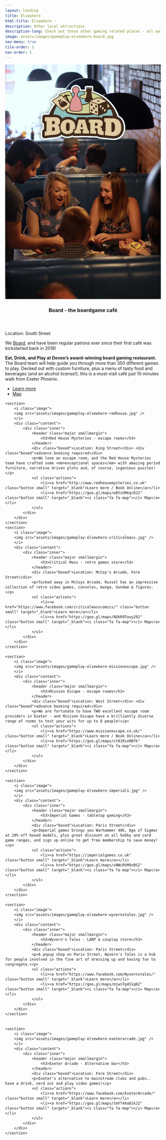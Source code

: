 ```yaml
---
layout: landing
title: Elsewhere
html-title: Elsewhere -
description: Other local attractions
description-long: Check out these other gaming related places - all walking distance from Exeter Phoenix!
image: assets/images/gameplay-elsewhere-board.jpg
nav-menu: true
tile-order: 5
nav-order: 5
---
```


<!-- Main -->
<div id="main" class="alt games">

<!-- Two -->
<section id="two" class="spotlights">
	<section>
		<i class="image">
			<img src="assets/images/gameplay-elsewhere-board2.jpg" alt=""/>
		</i>
		<div class="content">
			<div class="inner">
				<header class="major smallmargin">
					<h3>Board - the boardgame café</h3>
				</header>
				<div class="boxed">Location: South Street</div>
				<p>We <i class="fa fa-heart" alt="love"></i> <a href="https://www.boardexeter.co.uk/" target="_blank">Board</a>, and have been regular patrons ever since their first café was kickstarted back in 2016!</p>
				<p><strong>Eat, Drink, and Play at Devon’s award-winning board gaming restaurant.</strong> The Board team will help guide you through more than 350 different games to play. Decked out with custom furniture, plus a menu of tasty food and beverages (and an alcohol license!), this is a must-visit café just 10 minutes walk from Exeter Phoenix.</p>
				<ul class="actions">
					<li><a href="http://www.boardexeter.co.uk" class="button small" target="_blank">Learn more</a></li>
					<li><a href="https://goo.gl/maps/HWU1wTN2V8K2" class="button small" target="_blank"><i class="fa fa-map"></i> Map</a></li>
				</ul>
			</div>
		</div>
	</section>

	<section>
		<i class="image">
		<img src="assets/images/gameplay-elsewhere-redhouse.jpg" />
		</i>
		<div class="content">
			<div class="inner">
				<header class="major smallmargin">
					<h3>Red House Mysteries - escape rooms</h3>
				</header>
				<div class="boxed">Location: King Street</div> <div class="boxed">advance booking required</div> 
				<p>We love an escape room, and the Red House Mysteries team have crafted some <em>exceptional spaces</em> with amazing period furniture, narrative driven plots and, of course, ingenious puzzles!</p>
				<ul class="actions">
					<li><a href="http://www.redhousemysteries.co.uk" class="button small" target="_blank">Learn more / Book Online</a></li>	
					<li><a href="https://goo.gl/maps/w8YsGRKqrDJ2" class="button small" target="_blank"><i class="fa fa-map"></i> Map</a></li>
				</ul>
			</div>
		</div>
	</section>	
	<section>
		<i class="image">
		<img src="assets/images/gameplay-elsewhere-criticalmass.jpg" />
		</i>
		<div class="content">
			<div class="inner">
				<header class="major smallmargin">
					<h3>Critical Mass - retro games store</h3>
				</header>
				<div class="boxed">Location: McCoy's Arcade, Fore Street</div> 
				<p>Tucked away in McCoys Arcade, Russel has an impressive collection of retro video games, consoles, manga, Gundam & figures. </p>
				<ul class="actions">
					<li><a href="https://www.facebook.com/criticalmasscomics/" class="button small" target="_blank">Learn more</a></li>	
					<li><a href="https://goo.gl/maps/NXkR9Twxy292" class="button small" target="_blank"><i class="fa fa-map"></i> Map</a></li>
				</ul>
			</div>
		</div>
	</section>
	
	<section>
		<i class="image">
		<img src="assets/images/gameplay-elsewhere-missionescape.jpg" />
		</i>
		<div class="content">
			<div class="inner">
				<header class="major smallmargin">
					<h3>Mission Escape - escape rooms</h3>
				</header>
				<div class="boxed">Location: West Street</div> <div class="boxed">advance booking required</div> 
				<p>We are fortunate to have TWO excellent escape room providers in Exeter - and Misison Escape have a brilliantly diverse range of rooms to test your wits for up to 8 people!</p>
				<ul class="actions">
					<li><a href="https://www.missionescape.co.uk/" class="button small" target="_blank">Learn more / Book Online</a></li>	
					<li><a href="https://goo.gl/maps/ct81RieRBfk" class="button small" target="_blank"><i class="fa fa-map"></i> Map</a></li>
				</ul>
			</div>
		</div>
	</section>	

	<section>
		<i class="image">
		<img src="assets/images/gameplay-elsewhere-imperial1.jpg" />
		</i>
		<div class="content">
			<div class="inner">
				<header class="major smallmargin">
					<h3>Imperial Games - tabletop gaming</h3>
				</header>
				<div class="boxed">Location: Paris Street</div> 
				<p>Imperial games brings you Warhammer 40k, Age of Sigmar at 20% off boxed models, plus great discount on all hobby and card game ranges, and sign up online to get free membership to save money!</p>
				<ul class="actions">
					<li><a href="https://imperialgames.co.uk" class="button small" target="_blank">Learn more</a></li>	
					<li><a href="https://goo.gl/maps/xNWcRVM9zBS2" class="button small" target="_blank"><i class="fa fa-map"></i> Map</a></li>
				</ul>
			</div>
		</div>
	</section>

	<section>
		<i class="image">
		<img src="assets/images/gameplay-elsewhere-wyvernstales.jpg" />
		</i>
		<div class="content">
			<div class="inner">
				<header class="major smallmargin">
					<h3>Wyvern's Tales - LARP & cosplay store</h3>
				</header>
				<div class="boxed">Location: Paris Street</div> 
				<p>A popup shop on Paris Street, Wyvern's Tales is a hub for people involved in the fine art of dressing up and having fun to congregate.</p>
				<ul class="actions">
					<li><a href="https://www.facebook.com/Wyvernstales/" class="button small" target="_blank">Learn more</a></li>	
					<li><a href="https://goo.gl/maps/mjwsTg451q62" class="button small" target="_blank"><i class="fa fa-map"></i> Map</a></li>
				</ul>
			</div>
		</div>
	</section>

	
	<section>
		<i class="image">
		<img src="assets/images/gameplay-elsewhere-exeterarcade.jpg" />
		</i>
		<div class="content">
			<div class="inner">
				<header class="major smallmargin">
					<h3>Exeter Arcade - Alternative bar</h3>
				</header>
				<div class="boxed">Location: Fore Street</div> 
				<p>Exeter's alternative to mainstream clubs and pubs.. have a drink, nerd out and play video games!</p>
				<ul class="actions">
					<li><a href="https://www.facebook.com/ExeterArcade/" class="button small" target="_blank">Learn more</a></li>	
					<li><a href="https://goo.gl/maps/tmYf4XaDikJ2" class="button small" target="_blank"><i class="fa fa-map"></i> Map</a></li>
				</ul>
			</div>
		</div>
	</section>

</section>


</div>